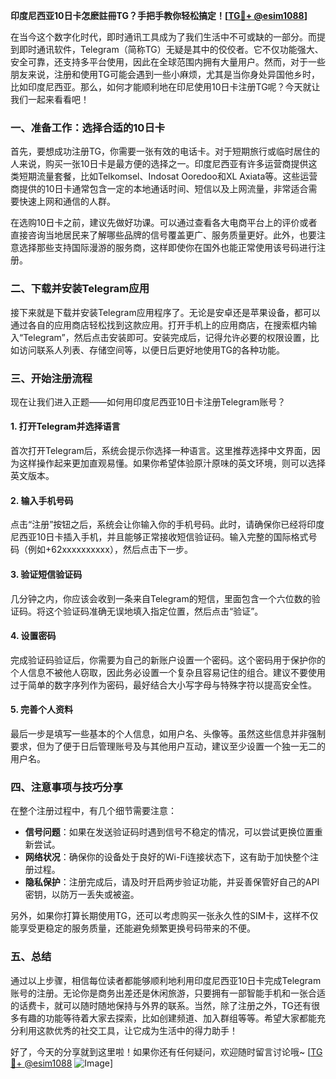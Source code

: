 **印度尼西亚10日卡怎麽註冊TG？手把手教你轻松搞定！[[TG💪+ @esim1088](https://t.me/s/esim1088)]**

在当今这个数字化时代，即时通讯工具成为了我们生活中不可或缺的一部分。而提到即时通讯软件，Telegram（简称TG）无疑是其中的佼佼者。它不仅功能强大、安全可靠，还支持多平台使用，因此在全球范围内拥有大量用户。然而，对于一些朋友来说，注册和使用TG可能会遇到一些小麻烦，尤其是当你身处异国他乡时，比如印度尼西亚。那么，如何才能顺利地在印尼使用10日卡注册TG呢？今天就让我们一起来看看吧！

### 一、准备工作：选择合适的10日卡

首先，要想成功注册TG，你需要一张有效的电话卡。对于短期旅行或临时居住的人来说，购买一张10日卡是最方便的选择之一。印度尼西亚有许多运营商提供这类短期流量套餐，比如Telkomsel、Indosat Ooredoo和XL Axiata等。这些运营商提供的10日卡通常包含一定的本地通话时间、短信以及上网流量，非常适合需要快速上网和通信的人群。

在选购10日卡之前，建议先做好功课。可以通过查看各大电商平台上的评价或者直接咨询当地居民来了解哪些品牌的信号覆盖更广、服务质量更好。此外，也要注意选择那些支持国际漫游的服务商，这样即使你在国外也能正常使用该号码进行注册。

### 二、下载并安装Telegram应用

接下来就是下载并安装Telegram应用程序了。无论是安卓还是苹果设备，都可以通过各自的应用商店轻松找到这款应用。打开手机上的应用商店，在搜索框内输入“Telegram”，然后点击安装即可。安装完成后，记得允许必要的权限设置，比如访问联系人列表、存储空间等，以便日后更好地使用TG的各种功能。

### 三、开始注册流程

现在让我们进入正题——如何用印度尼西亚10日卡注册Telegram账号？

#### 1. 打开Telegram并选择语言

首次打开Telegram后，系统会提示你选择一种语言。这里推荐选择中文界面，因为这样操作起来更加直观易懂。如果你希望体验原汁原味的英文环境，则可以选择英文版本。

#### 2. 输入手机号码

点击“注册”按钮之后，系统会让你输入你的手机号码。此时，请确保你已经将印度尼西亚10日卡插入手机，并且能够正常接收短信验证码。输入完整的国际格式号码（例如+62xxxxxxxxxx），然后点击下一步。

#### 3. 验证短信验证码

几分钟之内，你应该会收到一条来自Telegram的短信，里面包含一个六位数的验证码。将这个验证码准确无误地填入指定位置，然后点击“验证”。

#### 4. 设置密码

完成验证码验证后，你需要为自己的新账户设置一个密码。这个密码用于保护你的个人信息不被他人窃取，因此务必设置一个复杂且容易记住的组合。建议不要使用过于简单的数字序列作为密码，最好结合大小写字母与特殊字符以提高安全性。

#### 5. 完善个人资料

最后一步是填写一些基本的个人信息，如用户名、头像等。虽然这些信息并非强制要求，但为了便于日后管理账号及与其他用户互动，建议至少设置一个独一无二的用户名。

### 四、注意事项与技巧分享

在整个注册过程中，有几个细节需要注意：

- **信号问题**：如果在发送验证码时遇到信号不稳定的情况，可以尝试更换位置重新尝试。
- **网络状况**：确保你的设备处于良好的Wi-Fi连接状态下，这有助于加快整个注册过程。
- **隐私保护**：注册完成后，请及时开启两步验证功能，并妥善保管好自己的API密钥，以防万一丢失或被盗。

另外，如果你打算长期使用TG，还可以考虑购买一张永久性的SIM卡，这样不仅能享受更稳定的服务质量，还能避免频繁更换号码带来的不便。

### 五、总结

通过以上步骤，相信每位读者都能够顺利地利用印度尼西亚10日卡完成Telegram账号的注册。无论你是商务出差还是休闲旅游，只要拥有一部智能手机和一张合适的话费卡，就可以随时随地保持与外界的联系。当然，除了注册之外，TG还有很多有趣的功能等待着大家去探索，比如创建频道、加入群组等等。希望大家都能充分利用这款优秀的社交工具，让它成为生活中的得力助手！

好了，今天的分享就到这里啦！如果你还有任何疑问，欢迎随时留言讨论哦~ [[TG💪+ @esim1088](https://t.me/s/esim1088) ![Image](https://i.postimg.cc/4NQfJmqS/Snipaste-2025-05-13-00-14-12.png)]